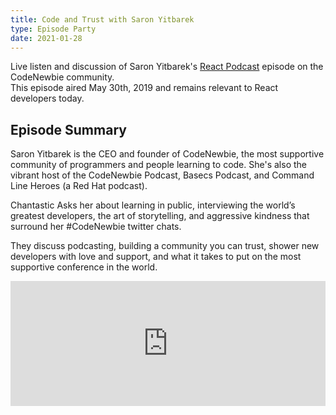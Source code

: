 ```yaml
---
title: Code and Trust with Saron Yitbarek
type: Episode Party
date: 2021-01-28
---
```


Live listen and discussion of Saron Yitbarek's [React Podcast](https://reactpodcast.com) episode on the CodeNewbie community.  
This episode aired May 30th, 2019 and remains relevant to React developers today.

## Episode Summary

Saron Yitbarek is the CEO and founder of CodeNewbie, the most supportive community of programmers and people learning to code. She's also the vibrant host of the CodeNewbie Podcast, Basecs Podcast, and Command Line Heroes (a Red Hat podcast).

Chantastic Asks her about learning in public, interviewing the world’s greatest developers, the art of storytelling, and aggressive kindness that surround her #CodeNewbie twitter chats.

They discuss podcasting, building a community you can trust, shower new developers with love and support, and what it takes to put on the most supportive conference in the world.

<iframe height="200px" width="100%" frameborder="no" scrolling="no" seamless src="https://player.simplecast.com/69d510c0-60aa-4ea1-a5e7-d2bf514f5fd8?dark=false"></iframe>
